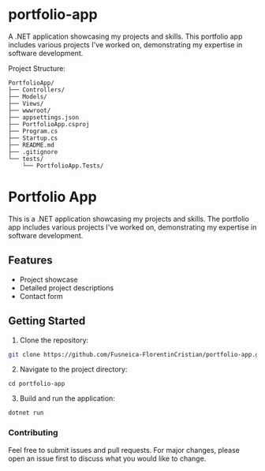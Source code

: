 # portfolio-app
A .NET application showcasing my projects and skills. This portfolio app includes various projects I've worked on, demonstrating my expertise in software development.

Project Structure:

```
PortfolioApp/
├── Controllers/
├── Models/
├── Views/
├── wwwroot/
├── appsettings.json
├── PortfolioApp.csproj
├── Program.cs
├── Startup.cs
├── README.md
├── .gitignore
└── tests/
    └── PortfolioApp.Tests/
```
# Portfolio App

This is a .NET application showcasing my projects and skills. The portfolio app includes various projects I've worked on, demonstrating my expertise in software development.

## Features

- Project showcase
- Detailed project descriptions
- Contact form

## Getting Started

1. Clone the repository:
  ```bash
git clone https://github.com/Fusneica-FlorentinCristian/portfolio-app.git
  ```
2. Navigate to the project directory:
  ```
cd portfolio-app
  ```
3. Build and run the application:
  ```
dotnet run
  ```
### Contributing
Feel free to submit issues and pull requests. For major changes, please open an issue first to discuss what you would like to change.
